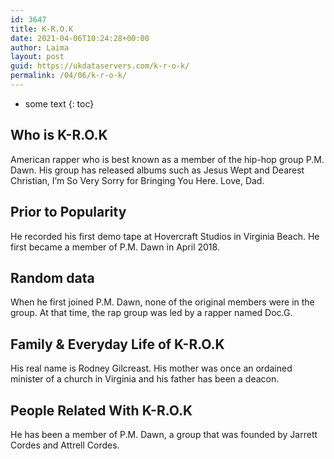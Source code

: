 ```yaml
---
id: 3647
title: K-R.O.K
date: 2021-04-06T10:24:28+00:00
author: Laima
layout: post
guid: https://ukdataservers.com/k-r-o-k/
permalink: /04/06/k-r-o-k/
---
```


* some text
{: toc}


## Who is K-R.O.K
                  
                  
                  
American rapper who is best known as a member of the hip-hop group P.M. Dawn. His group has released albums such as Jesus Wept and Dearest Christian, I&#8217;m So Very Sorry for Bringing You Here. Love, Dad.  
                  
              
            
              
            
                
                
                
## Prior to Popularity
                  
                  
                  
He recorded his first demo tape at Hovercraft Studios in Virginia Beach. He first became a member of P.M. Dawn in April 2018. 
                  
              
            
              
            
                
                
                
## Random data
                  
                  
                  
When he first joined P.M. Dawn, none of the original members were in the group. At that time, the rap group was led by a rapper named Doc.G. 
                  
              
            
              
            
                
                
                
## Family & Everyday Life of K-R.O.K
                  
                  
                  
His real name is Rodney Gilcreast. His mother was once an ordained minister of a church in Virginia and his father has been a deacon. 
                  
              
            
              
            
                
                
                
## People Related With K-R.O.K
                  
                  
                  
He has been a member of P.M. Dawn, a group that was founded by Jarrett Cordes and Attrell Cordes. 
                  
              
            
              
            
                
              
            
              
              
            
            
              
            
          
          
          